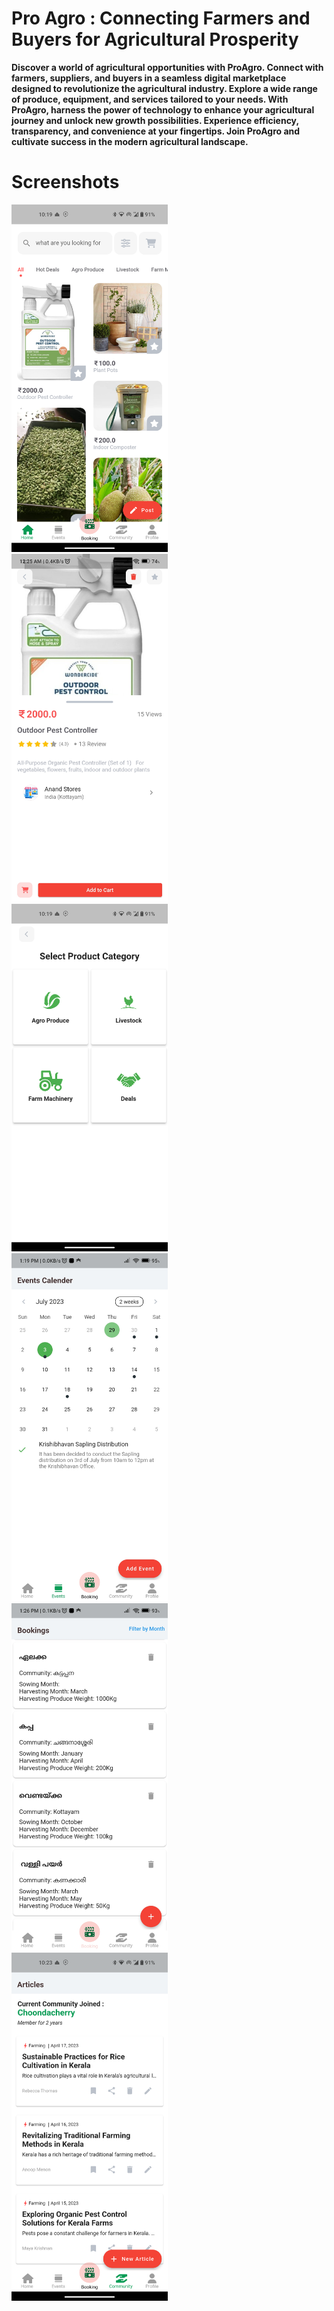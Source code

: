 # Pro Agro : Connecting Farmers and Buyers for Agricultural Prosperity

**Discover a world of agricultural opportunities with ProAgro. Connect with farmers, suppliers, and buyers in a seamless digital marketplace designed to revolutionize the agricultural industry. Explore a wide range of produce, equipment, and services tailored to your needs. With ProAgro, harness the power of technology to enhance your agricultural journey and unlock new growth possibilities. Experience efficiency, transparency, and convenience at your fingertips. Join ProAgro and cultivate success in the modern agricultural landscape.**

# Screenshots
<img src="/ss/a.png" alt="drawing" width="250"/>&nbsp;&nbsp;&nbsp;&nbsp; <img src="/ss/b.jpg" alt="drawing" width="250"/>&nbsp;&nbsp;&nbsp;&nbsp;<img src="/ss/c.png" alt="drawing" width="250"/>&nbsp;&nbsp;&nbsp;&nbsp;<img src="/ss/d.jpg" alt="drawing" width="250"/>&nbsp;&nbsp;&nbsp;&nbsp; <img src="/ss/e.jpg" alt="drawing" width="250"/>&nbsp;&nbsp;&nbsp;&nbsp;<img src="/ss/f.png" alt="drawing" width="250"/>&nbsp;&nbsp;&nbsp;&nbsp;  


